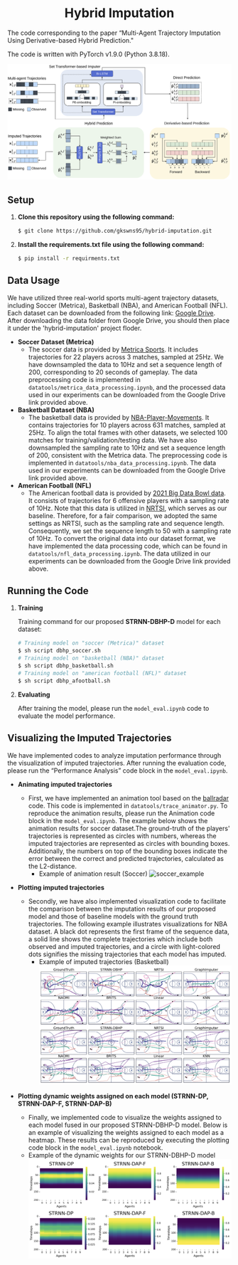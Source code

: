 <div align="center">
	<h1>
		Hybrid Imputation
	</h1>
</div>
The code corresponding to the paper “Multi-Agent Trajectory Imputation Using Derivative-based Hybrid Prediction." 

The code is written with PyTorch v1.9.0 (Python 3.8.18).

![overview](img/overview.png)<br>

## Setup
1. **Clone this repository using the following command:**
    
    ```bash
    $ git clone https://github.com/gkswns95/hybrid-imputation.git
    ```
2. **Install the requirements.txt file using the following command:**

    ```bash
    $ pip install -r requirments.txt
    ```
## Data Usage
We have utilized three real-world sports multi-agent trajectory datasets, including Soccer (Metrica), Basketball (NBA), and American Football (NFL). Each dataset can be downloaded from the following link: [Google Drive](https://drive.google.com/drive/u/0/folders/1QzaSsOVq4bccs90UjCS0-TJwvgxjErZn).
After downloading the data folder from Google Drive, you should then place it under the 'hybrid-imputation' project floder.

- **Soccer Dataset (Metrica)**
    - The soccer data is provided by [Metrica Sports](https://metrica-sports.com). It includes trajectories for 22 players across 3 matches, sampled at 25Hz. We have downsampled the data to 10Hz and set a sequence length of 200, corresponding to 20 seconds of gameplay. The data preprocessing code is implemented in `datatools/metrica_data_processing.ipynb`, and the processed data used in our experiments can be downloaded from the Google Drive link provided above.
- **Basketball Dataset (NBA)**
    - The basketball data is provided by [NBA-Player-Movements](https://github.com/linouk23/NBA-Player-Movements). It contains trajectories for 10 players across 631 matches, sampled at 25Hz. To align the total frames with other datasets, we selected 100 matches for training/validation/testing data. We have also downsampled the sampling rate to 10Hz and set a sequence length of 200, consistent with the Metrica data. The preprocessing code is implemented in `datatools/nba_data_processing.ipynb`. The data used in our experiments can be downloaded from the Google Drive link provided above.
- **American Football (NFL)**
    - The American football data is provided by [2021 Big Data Bowl data](https://www.kaggle.com/c/nfl-big-data-bowl-2021). It consists of trajectories for 6 offensive players with a sampling rate of 10Hz. Note that this data is utilized in [NRTSI](https://github.com/lupalab/NRTSI), which serves as our baseline. Therefore, for a fair comparison, we adopted the same settings as NRTSI, such as the sampling rate and sequence length. Consequently, we set the sequence length to 50 with a sampling rate of 10Hz. To convert the original data into our dataset format, we have implemented the data processing code, which can be found in `datatools/nfl_data_processing.ipynb`. The data utilized in our experiments can be downloaded from the Google Drive link provided above.

## Running the Code
1. **Training**
    
    Training command for our proposed **STRNN-DBHP-D** model for each dataset:
    
    ```bash
    # Training model on "soccer (Metrica)" dataset
    $ sh script dbhp_soccer.sh
    # Training model on "basketball (NBA)" dataset
    $ sh script dbhp_basketball.sh
    # Training model on "american football (NFL)" dataset
    $ sh script dbhp_afootball.sh
    ```
    
2. **Evaluating**
    
    After training the model, please run the `model_eval.ipynb` code to evaluate the model performance.

## Visualizing the Imputed Trajectories
We have implemented codes to analyze imputation performance through the visualization of imputed trajectories. After running the evaluation code, please run the “Performance Analysis” code block in the `model_eval.ipynb`.

- **Animating imputed trajectories**
    - First, we have implemented an animation tool based on the [ballradar](https://github.com/pientist/ballradar) code. This code is implemented in `datatools/trace_animator.py`. To reproduce the animation results, please run the Animation code block in the `model_eval.ipynb`. The example below shows the animation results for soccer dataset.The ground-truth of the players' trajectories is represented as circles with numbers, whereas the imputed trajectories are represented as circles with bounding boxes. Additionally, the numbers on top of the bounding boxes indicate the error between the correct and predicted trajectories, calculated as the L2-distance.
      - Example of animation result (Soccer)
      	![soccer_example](img/soccer_example.gif)<br>

- **Plotting imputed trajectories**
	- Secondly, we have also implemented visualization code to facilitate the comparison between the imputation results of our proposed model and those of baseline models with the ground truth trajectories. The following example illustrates visualizations for NBA dataset. A black dot represents the first frame of the sequence data, a solid line shows the complete trajectories which include both observed and imputed trajectories, and a circle with light-colored dots signifies the missing trajectories that each model has imputed.
		- Example of imputed trajectories (Basketball)
		![imputed_trajectories_example](img/Imputed_trajectories.png)<br>

- **Plotting dynamic weights assigned on each model (STRNN-DP, STRNN-DAP-F, STRNN-DAP-B)**
	- Finally, we implemented code to visualize the weights assigned to each model fused in our proposed STRNN-DBHP-D model. Below is an example of visualizing the weights assigned to each model as a heatmap. These results can be reproduced by executing the plotting code block in the `model_eval.ipynb` notebook.
  	- Example of the dynamic weights for our STRNN-DBHP-D model
	![heatmap_example](img/dynamic_weights_heatmap.png)<br>
